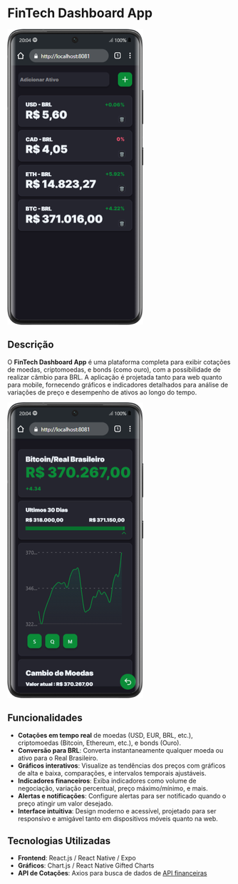 # FinTech Dashboard App

![img](./@ignore/i1.png)

## Descrição

O **FinTech Dashboard App** é uma plataforma completa para exibir cotações de moedas, criptomoedas, e bonds (como ouro), com a possibilidade de realizar câmbio para BRL. A aplicação é projetada tanto para web quanto para mobile, fornecendo gráficos e indicadores detalhados para análise de variações de preço e desempenho de ativos ao longo do tempo.

![img](./@ignore/i2.png)

## Funcionalidades

- **Cotações em tempo real** de moedas (USD, EUR, BRL, etc.), criptomoedas (Bitcoin, Ethereum, etc.), e bonds (Ouro).
- **Conversão para BRL**: Converta instantaneamente qualquer moeda ou ativo para o Real Brasileiro.
- **Gráficos interativos**: Visualize as tendências dos preços com gráficos de alta e baixa, comparações, e intervalos temporais ajustáveis.
- **Indicadores financeiros**: Exiba indicadores como volume de negociação, variação percentual, preço máximo/mínimo, e mais.
- **Alertas e notificações**: Configure alertas para ser notificado quando o preço atingir um valor desejado.
- **Interface intuitiva**: Design moderno e acessível, projetado para ser responsivo e amigável tanto em dispositivos móveis quanto na web.

## Tecnologias Utilizadas

- **Frontend**: React.js / React Native / Expo
- **Gráficos**: Chart.js / React Native Gifted Charts
- **API de Cotações**: Axios para busca de dados de [API financeiras](https://docs.awesomeapi.com.br/api-de-moedas)


